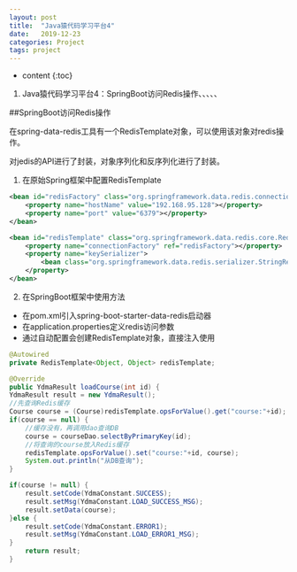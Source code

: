 ```yaml
---
layout: post
title:  "Java猿代码学习平台4"
date:   2019-12-23
categories: Project
tags: project
---
```


* content
{:toc}

1. Java猿代码学习平台4：SpringBoot访问Redis操作、、、、、






##SpringBoot访问Redis操作

在spring-data-redis工具有一个RedisTemplate对象，可以使用该对象对redis操作。

对jedis的API进行了封装，对象序列化和反序列化进行了封装。

1. 在原始Spring框架中配置RedisTemplate

```xml
<bean id="redisFactory" class="org.springframework.data.redis.connection.jedis.JedisConnectionFactory">
    <property name="hostName" value="192.168.95.128"></property>
    <property name="port" value="6379"></property>
</bean>

<bean id="redisTemplate" class="org.springframework.data.redis.core.RedisTemplate">
    <property name="connectionFactory" ref="redisFactory"></property>
    <property name="keySerializer">
        <bean class="org.springframework.data.redis.serializer.StringRedisSerializer"/>
    </property>
</bean>
```

2. 在SpringBoot框架中使用方法

- 在pom.xml引入spring-boot-starter-data-redis启动器
- 在application.properties定义redis访问参数
- 通过自动配置会创建RedisTemplate对象，直接注入使用

```java
@Autowired
private RedisTemplate<Object, Object> redisTemplate;

@Override
public YdmaResult loadCourse(int id) {
YdmaResult result = new YdmaResult();
//先查询Redis缓存
Course course = (Course)redisTemplate.opsForValue().get("course:"+id);
if(course == null) {
    //缓存没有，再调用dao查询DB
    course = courseDao.selectByPrimaryKey(id);
    //将查询的course放入Redis缓存
    redisTemplate.opsForValue().set("course:"+id, course);
    System.out.println("从DB查询");
}

if(course != null) {
    result.setCode(YdmaConstant.SUCCESS);
    result.setMsg(YdmaConstant.LOAD_SUCCESS_MSG);
    result.setData(course);
}else {
    result.setCode(YdmaConstant.ERROR1);
    result.setMsg(YdmaConstant.LOAD_ERROR1_MSG);
}
    return result;
}
```









